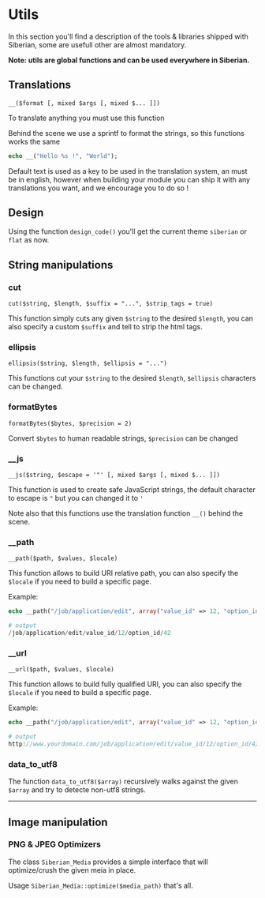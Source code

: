 # Utils

In this section you'll find a description of the tools & libraries shipped with Siberian, some are usefull other are almost mandatory.

**Note: utils are global functions and can be used everywhere in Siberian.**

## Translations

`__($format [, mixed $args [, mixed $... ]])`

To translate anything you must use this function 

Behind the scene we use a sprintf to format the strings, so this functions works the same

```php
echo __("Hello %s !", "World");
```

Default text is used as a key to be used in the translation system, an must be in english, however when building your module you can ship it with any translations you want, and we encourage you to do so !

## Design

Using the function `design_code()` you'll get the current theme `siberian` or `flat` as now.

## String manipulations

### cut

`cut($string, $length, $suffix = "...", $strip_tags = true)`

This function simply cuts any given `$string` to the desired `$length`, you can also specify a custom `$suffix` and tell to strip the html tags.

### ellipsis

`ellipsis($string, $length, $ellipsis = "...")`

This functions cut your `$string` to the desired `$length`, `$ellipsis` characters can be changed.

### formatBytes

`formatBytes($bytes, $precision = 2)`

Convert `$bytes` to human readable strings, `$precision` can be changed

### __js

`__js($string, $escape = '"' [, mixed $args [, mixed $... ]])`

This function is used to create safe JavaScript strings, the default character to escape is `"` but you can changed it to `'`

Note also that this functions use the translation function `__()` behind the scene. 

### __path

`__path($path, $values, $locale)`

This function allows to build URI relative path, you can also specify the `$locale` if you need to build a specific page.

Example:

```php
echo __path("/job/application/edit", array("value_id" => 12, "option_id" => 42));

# output
/job/application/edit/value_id/12/option_id/42
```

### __url

`__url($path, $values, $locale)`

This function allows to build fully qualified URI, you can also specify the `$locale` if you need to build a specific page.

Example:

```php
echo __path("/job/application/edit", array("value_id" => 12, "option_id" => 42));

# output
http://www.yourdomain.com/job/application/edit/value_id/12/option_id/42
```

### data_to_utf8

The function `data_to_utf8($array)` recursively walks against the given `$array` and try to detecte non-utf8 strings.

---

## Image manipulation

### PNG & JPEG Optimizers

The class `Siberian_Media` provides a simple interface that will optimize/crush the given meia in place.

Usage `Siberian_Media::optimize($media_path)` that's all.


